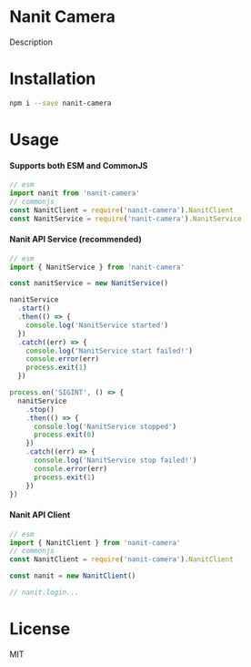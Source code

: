 # Nanit Camera

Description

# Installation

```sh
npm i --save nanit-camera
```

# Usage

#### Supports both ESM and CommonJS

```js
// esm
import nanit from 'nanit-camera'
// commonjs
const NanitClient = require('nanit-camera').NanitClient
const NanitService = require('nanit-camera').NanitService
```

#### Nanit API Service (recommended)

```js
// esm
import { NanitService } from 'nanit-camera'

const nanitService = new NanitService()

nanitService
  .start()
  .then(() => {
    console.log('NanitService started')
  })
  .catch((err) => {
    console.log('NanitService start failed!')
    console.error(err)
    process.exit(1)
  })

process.on('SIGINT', () => {
  nanitService
    .stop()
    .then(() => {
      console.log('NanitService stopped')
      process.exit(0)
    })
    .catch((err) => {
      console.log('NanitService stop failed!')
      console.error(err)
      process.exit(1)
    })
})
```


#### Nanit API Client

```js
// esm
import { NanitClient } from 'nanit-camera'
// commonjs
const NanitClient = require('nanit-camera').NanitClient

const nanit = new NanitClient()

// nanit.login...
```

# License

MIT
